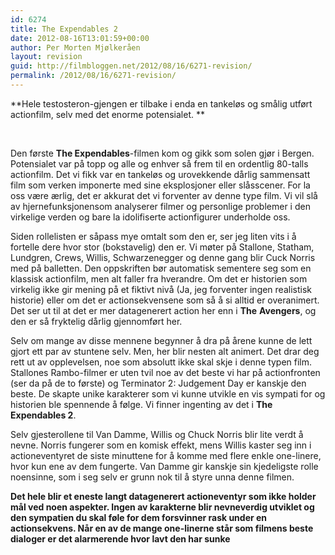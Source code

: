 ```yaml
---
id: 6274
title: The Expendables 2
date: 2012-08-16T13:01:59+00:00
author: Per Morten Mjølkeråen
layout: revision
guid: http://filmbloggen.net/2012/08/16/6271-revision/
permalink: /2012/08/16/6271-revision/
---
```

**Hele testosteron-gjengen er tilbake i enda en tankeløs og smålig utført actionfilm, selv med det enorme potensialet. **

&nbsp;

Den første **The Expendables**-filmen kom og gikk som solen gjør i Bergen. Potensialet var på topp og alle og enhver så frem til en ordentlig 80-talls actionfilm. Det vi fikk var en tankeløs og urovekkende dårlig sammensatt film som verken imponerte med sine eksplosjoner eller slåsscener. For la oss være ærlig, det er akkurat det vi forventer av denne type film. Vi vil slå av hjernefunksjonensom analyserer filmer og personlige problemer i den virkelige verden og bare la idolifiserte actionfigurer underholde oss.

Siden rollelisten er såpass mye omtalt som den er, ser jeg liten vits i å fortelle dere hvor stor (bokstavelig) den er. Vi møter på Stallone, Statham, Lundgren, Crews, Willis, Schwarzenegger og denne gang blir Cuck Norris med på balletten. Den oppskriften bør automatisk sementere seg som en klassisk actionfilm, men alt faller fra hverandre. Om det er historien som virkelig ikke gir mening på et fiktivt nivå (Ja, jeg forventer ingen realistisk historie) eller om det er actionsekvensene som så å si alltid er overanimert. Det ser ut til at det er mer datagenerert action her enn i **The** **Avengers**, og den er så fryktelig dårlig gjennomført her.

Selv om mange av disse mennene begynner å dra på årene kunne de lett gjort ett par av stuntene selv. Men, her blir nesten alt animert. Det drar deg rett ut av opplevelsen, noe som absolutt ikke skal skje i denne typen film. Stallones Rambo-filmer er uten tvil noe av det beste vi har på actionfronten (ser da på de to første) og Terminator 2: Judgement Day er kanskje den beste. De skapte unike karakterer som vi kunne utvikle en vis sympati for og historien ble spennende å følge. Vi finner ingenting av det i **The Expendables 2**.

Selv gjesterollene til Van Damme, Willis og Chuck Norris blir lite verdt å nevne. Norris fungerer som en komisk effekt, mens Willis kaster seg inn i actioneventyret de siste minuttene for å komme med flere enkle one-linere, hvor kun ene av dem fungerte. Van Damme gir kanskje sin kjedeligste rolle noensinne, som i seg selv er grunn nok til å styre unna denne filmen.

**Det hele blir et eneste langt datagenerert actioneventyr som ikke holder mål ved noen aspekter. Ingen av karakterne blir nevneverdig utviklet og den sympatien du skal føle for dem forsvinner rask under en actionsekvens. Når en av de mange one-linerne står som filmens beste dialoger er det alarmerende hvor lavt den har sunke**

&nbsp;

&nbsp;